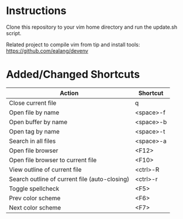 # Instructions

Clone this repository to your vim home directory and run the update.sh script.

Related project to compile vim from tip and install tools: https://github.com/ealang/devenv

# Added/Changed Shortcuts

| Action                      | Shortcut     |
|-----------------------------|--------------|
| Close current file          | q            |
| Open file by name           | \<space\>-f  |
| Open buffer by name         | \<space\>-b  |
| Open tag by name            | \<space\>-t  |
| Search in all files         | \<space\>-a  |
| Open file browser           | \<F12\>      |
| Open file browser to current file             | \<F10\>       |
| View outline of current file                  | \<ctrl\>-R    |
| Search outline of current file (auto-closing) | \<ctrl\>-r    |
| Toggle spellcheck           | \<F5\>    |
| Prev color scheme           | \<F6\>    |
| Next color scheme           | \<F7\>    |
